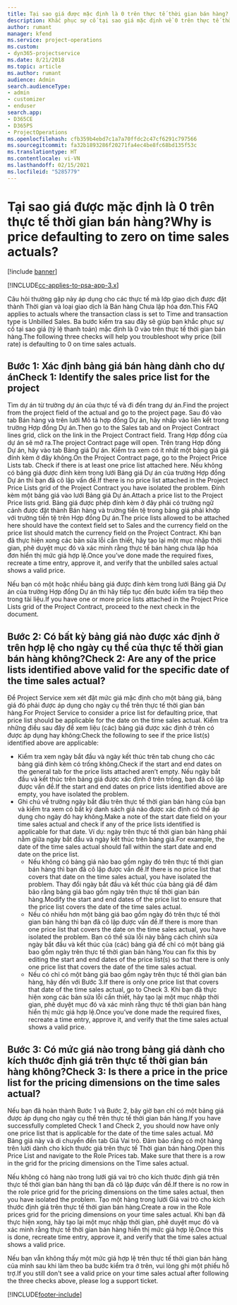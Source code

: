 ```yaml
---
title: Tại sao giá được mặc định là 0 trên thực tế thời gian bán hàng?
description: Khắc phục sự cố tại sao giá mặc định về 0 trên thực tế thời gian bán hàng.
author: rumant
manager: kfend
ms.service: project-operations
ms.custom:
- dyn365-projectservice
ms.date: 8/21/2018
ms.topic: article
ms.author: rumant
audience: Admin
search.audienceType:
- admin
- customizer
- enduser
search.app:
- D365CE
- D365PS
- ProjectOperations
ms.openlocfilehash: cfb359b4ebd7c1a7a70ffdc2c47cf6291c797566
ms.sourcegitcommit: fa32b1893286f20271fa4ec4be8fc68bd135f53c
ms.translationtype: HT
ms.contentlocale: vi-VN
ms.lasthandoff: 02/15/2021
ms.locfileid: "5285779"
---
```

# <a name="why-is-price-defaulting-to-zero-on-time-sales-actuals"></a><span data-ttu-id="75589-103">Tại sao giá được mặc định là 0 trên thực tế thời gian bán hàng?</span><span class="sxs-lookup"><span data-stu-id="75589-103">Why is price defaulting to zero on time sales actuals?</span></span>

[!include [banner](../includes/psa-now-project-operations.md)]

[!INCLUDE[cc-applies-to-psa-app-3.x](../includes/cc-applies-to-psa-app-3x.md)]

<span data-ttu-id="75589-104">Câu hỏi thường gặp này áp dụng cho các thực tế mà lớp giao dịch được đặt thành Thời gian và loại giao dịch là Bán hàng Chưa lập hóa đơn.</span><span class="sxs-lookup"><span data-stu-id="75589-104">This FAQ applies to actuals where the transaction class is set to Time and transaction type is Unbilled Sales.</span></span> <span data-ttu-id="75589-105">Ba bước kiểm tra sau đây sẽ giúp bạn khắc phục sự cố tại sao giá (tỷ lệ thanh toán) mặc định là 0 vào trên thực tế thời gian bán hàng.</span><span class="sxs-lookup"><span data-stu-id="75589-105">The following three checks will help you troubleshoot why price (bill rate) is defaulting to 0 on time sales actuals.</span></span>

## <a name="check-1-identify-the-sales-price-list-for-the-project"></a><span data-ttu-id="75589-106">Bước 1: Xác định bảng giá bán hàng dành cho dự án</span><span class="sxs-lookup"><span data-stu-id="75589-106">Check 1: Identify the sales price list for the project</span></span>

<span data-ttu-id="75589-107">Tìm dự án từ trường dự án của thực tế và đi đến trang dự án.</span><span class="sxs-lookup"><span data-stu-id="75589-107">Find the project from the project field of the actual and go to the project page.</span></span> <span data-ttu-id="75589-108">Sau đó vào tab Bán hàng và trên lưới Mô tả hợp đồng Dự án, hãy nhấp vào liên kết trong trường Hợp đồng Dự án.</span><span class="sxs-lookup"><span data-stu-id="75589-108">Then go to the Sales tab and on Project Contract lines grid, click on the link in the Project Contract field.</span></span> <span data-ttu-id="75589-109">Trang Hợp đồng của dự án sẽ mở ra.</span><span class="sxs-lookup"><span data-stu-id="75589-109">The project Contract page will open.</span></span> <span data-ttu-id="75589-110">Trên trang Hợp đồng Dự án, hãy vào tab Bảng giá Dự án. Kiểm tra xem có ít nhất một bảng giá giá đính kèm ở đây không.</span><span class="sxs-lookup"><span data-stu-id="75589-110">On the Project Contract page, go to the Project Price Lists tab. Check if there is at least one price list attached here.</span></span> <span data-ttu-id="75589-111">Nếu không có bảng giá được đính kèm trong lưới Bảng giá Dự án của trường Hợp đồng Dự án thì bạn đã cô lập vấn đề.</span><span class="sxs-lookup"><span data-stu-id="75589-111">If there is no price list attached in the Project Price Lists grid of the Project Contract you have isolated the problem.</span></span> <span data-ttu-id="75589-112">Đính kèm một bảng giá vào lưới Bảng giá Dự án.</span><span class="sxs-lookup"><span data-stu-id="75589-112">Attach a price list to the Project Price lists grid.</span></span> <span data-ttu-id="75589-113">Bảng giá được phép đính kèm ở đây phải có trường ngữ cảnh được đặt thành Bán hàng và trường tiền tệ trong bảng giá phải khớp với trường tiền tệ trên Hợp đồng Dự án.</span><span class="sxs-lookup"><span data-stu-id="75589-113">The price lists allowed to be attached here should have the context field set to Sales and the currency field on the price list should match the currency field on the Project Contract.</span></span> <span data-ttu-id="75589-114">Khi bạn đã thực hiện xong các bản sửa lỗi cần thiết, hãy tạo lại một mục nhập thời gian, phê duyệt mục đó và xác minh rằng thực tế bán hàng chưa lập hóa đơn hiển thị mức giá hợp lệ.</span><span class="sxs-lookup"><span data-stu-id="75589-114">Once you’ve done made the required fixes, recreate a time entry, approve it, and verify that the unbilled sales actual shows a valid price.</span></span> 

<span data-ttu-id="75589-115">Nếu bạn có một hoặc nhiều bảng giá được đính kèm trong lưới Bảng giá Dự án của trường Hợp đồng Dự án thì hãy tiếp tục đến bước kiểm tra tiếp theo trong tài liệu.</span><span class="sxs-lookup"><span data-stu-id="75589-115">If you have one or more price lists attached in the Project Price Lists grid of the Project Contract, proceed to the next check in the document.</span></span>

## <a name="check-2-are-any-of-the-price-lists-identified-above-valid-for-the-specific-date-of-the-time-sales-actual"></a><span data-ttu-id="75589-116">Bước 2: Có bất kỳ bảng giá nào được xác định ở trên hợp lệ cho ngày cụ thể của thực tế thời gian bán hàng không?</span><span class="sxs-lookup"><span data-stu-id="75589-116">Check 2: Are any of the price lists identified above valid for the specific date of the time sales actual?</span></span>

<span data-ttu-id="75589-117">Để Project Service xem xét đặt mức giá mặc định cho một bảng giá, bảng giá đó phải được áp dụng cho ngày cụ thể trên thực tế thời gian bán hàng.</span><span class="sxs-lookup"><span data-stu-id="75589-117">For Project Service to consider a price list for defaulting price, that price list should be applicable for the date on the time sales actual.</span></span> <span data-ttu-id="75589-118">Kiểm tra những điều sau đây để xem liệu (các) bảng giá được xác định ở trên có được áp dụng hay không:</span><span class="sxs-lookup"><span data-stu-id="75589-118">Check the following to see if the price list(s) identified above are applicable:</span></span>
- <span data-ttu-id="75589-119">Kiểm tra xem ngày bắt đầu và ngày kết thúc trên tab chung cho các bảng giá đính kèm có trống không.</span><span class="sxs-lookup"><span data-stu-id="75589-119">Check if the start and end dates on the general tab for the price lists attached aren’t empty.</span></span> <span data-ttu-id="75589-120">Nếu ngày bắt đầu và kết thúc trên bảng giá được xác định ở trên trống, bạn đã cô lập được vấn đề.</span><span class="sxs-lookup"><span data-stu-id="75589-120">If the start and end dates on price lists identified above are empty, you have isolated the problem.</span></span> 
- <span data-ttu-id="75589-121">Ghi chú về trường ngày bắt đầu trên thực tế thời gian bán hàng của bạn và kiểm tra xem có bất kỳ danh sách giá nào được xác định có thể áp dụng cho ngày đó hay không.</span><span class="sxs-lookup"><span data-stu-id="75589-121">Make a note of the start date field on your time sales actual and check if any of the price lists identified is applicable for that date.</span></span> <span data-ttu-id="75589-122">Ví dụ: ngày trên thực tế thời gian bán hàng phải nằm giữa ngày bắt đầu và ngày kết thúc trên bảng giá.</span><span class="sxs-lookup"><span data-stu-id="75589-122">For example, the date of the time sales actual should fall within the start date and end date on the price list.</span></span> 
    - <span data-ttu-id="75589-123">Nếu không có bảng giá nào bao gồm ngày đó trên thực tế thời gian bán hàng thì bạn đã cô lập được vấn đề.</span><span class="sxs-lookup"><span data-stu-id="75589-123">If there is no price list that covers that date on the time sales actual, you have isolated the problem.</span></span> <span data-ttu-id="75589-124">Thay đổi ngày bắt đầu và kết thúc của bảng giá để đảm bảo rằng bảng giá bao gồm ngày trên thực tế thời gian bán hàng.</span><span class="sxs-lookup"><span data-stu-id="75589-124">Modify the start and end dates of the price list to ensure that the price list covers the date of the time sales actual.</span></span> 
    - <span data-ttu-id="75589-125">Nếu có nhiều hơn một bảng giá bao gồm ngày đó trên thực tế thời gian bán hàng thì bạn đã cô lập được vấn đề.</span><span class="sxs-lookup"><span data-stu-id="75589-125">If there is more than one price list that covers the date on the time sales actual, you have isolated the problem.</span></span> <span data-ttu-id="75589-126">Bạn có thể sửa lỗi này bằng cách chỉnh sửa ngày bắt đầu và kết thúc của (các) bảng giá để chỉ có một bảng giá bao gồm ngày trên thực tế thời gian bán hàng.</span><span class="sxs-lookup"><span data-stu-id="75589-126">You can fix this by editing the start and end dates of the price list(s) so that there is only one price list that covers the date of the time sales actual.</span></span> 
    - <span data-ttu-id="75589-127">Nếu có chỉ có một bảng giá bao gồm ngày trên thực tế thời gian bán hàng, hãy đến với Bước 3.</span><span class="sxs-lookup"><span data-stu-id="75589-127">If there is only one price list that covers that date of the time sales actual, go to Check 3.</span></span>
<span data-ttu-id="75589-128">Khi bạn đã thực hiện xong các bản sửa lỗi cần thiết, hãy tạo lại một mục nhập thời gian, phê duyệt mục đó và xác minh rằng thực tế thời gian bán hàng hiển thị mức giá hợp lệ.</span><span class="sxs-lookup"><span data-stu-id="75589-128">Once you’ve done made the required fixes, recreate a time entry, approve it, and verify that the time sales actual shows a valid price.</span></span>

## <a name="check-3-is-there-a-price-in-the-price-list-for-the-pricing-dimensions-on-the-time-sales-actual"></a><span data-ttu-id="75589-129">Bước 3: Có mức giá nào trong bảng giá dành cho kích thước định giá trên thực tế thời gian bán hàng không?</span><span class="sxs-lookup"><span data-stu-id="75589-129">Check 3: Is there a price in the price list for the pricing dimensions on the time sales actual?</span></span>

<span data-ttu-id="75589-130">Nếu bạn đã hoàn thành Bước 1 và Bước 2, bây giờ bạn chỉ có một bảng giá được áp dụng cho ngày cụ thể trên thực tế thời gian bán hàng.</span><span class="sxs-lookup"><span data-stu-id="75589-130">If you have successfully completed Check 1 and Check 2, you should now have only one price list that is applicable for the date of the time sales actual.</span></span> <span data-ttu-id="75589-131">Mở Bảng giá này và di chuyển đến tab Giá Vai trò. Đảm bảo rằng có một hàng trên lưới dành cho kích thước giá trên thực tế Thời gian bán hàng.</span><span class="sxs-lookup"><span data-stu-id="75589-131">Open this Price List and navigate to the Role Prices tab. Make sure that there is a row in the grid for the pricing dimensions on the Time sales actual.</span></span>

<span data-ttu-id="75589-132">Nếu không có hàng nào trong lưới giá vai trò cho kích thước định giá trên thực tế thời gian bán hàng thì bạn đã cô lập được vấn đề.</span><span class="sxs-lookup"><span data-stu-id="75589-132">If there is no row in the role price grid for the pricing dimensions on the time sales actual, then you have isolated the problem.</span></span> <span data-ttu-id="75589-133">Tạo một hàng trong lưới Giá vai trò cho kích thước định giá trên thực tế thời gian bán hàng.</span><span class="sxs-lookup"><span data-stu-id="75589-133">Create a row in the Role prices grid for the pricing dimensions on your time sales actual.</span></span> <span data-ttu-id="75589-134">Khi bạn đã thực hiện xong, hãy tạo lại một mục nhập thời gian, phê duyệt mục đó và xác minh rằng thực tế thời gian bán hàng hiển thị mức giá hợp lệ.</span><span class="sxs-lookup"><span data-stu-id="75589-134">Once this is done, recreate time entry, approve it, and verify that the time sales actual shows a valid price.</span></span>

<span data-ttu-id="75589-135">Nếu bạn vẫn không thấy một mức giá hợp lệ trên thực tế thời gian bán hàng của mình sau khi làm theo ba bước kiểm tra ở trên, vui lòng ghi một phiếu hỗ trợ.</span><span class="sxs-lookup"><span data-stu-id="75589-135">If you still don't see a valid price on your time sales actual after following the three checks above, please log a support ticket.</span></span> 



[!INCLUDE[footer-include](../includes/footer-banner.md)]